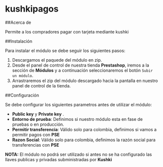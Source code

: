 # kushkipagos

##Acerca de

Permite a los compradores pagar con tarjeta mediante kushki

##Instalación

Para instalar el módulo se debe seguir los siguientes pasos:

1. Descargamos el paquede del módulo en zip.
2. Desde el panel de control de nuestra tienda **Prestashop**, iremos a la sección de **Módulos** y a continuación seleccionaremos el botón ```Subir un módulo```.
3. Arrastraremos el zip del módulo descargado hacia la pantalla en nuestro panel de control de la tienda.

##Configuración

Se debe configurar los siguientes parametros antes de utilizar el módulo:

* **Public key** y **Private key** .
* **Entorno de prueba**: Definimos si nuestro módulo esta en fase de pruebas o en producción.
* **Permitir transferencia**: Válido solo para colombia, definimos si vamos a permitir pagos con **PSE**
* **Razon Social**: Válido solo para colombia, definimos la razón social para transferencias con **PSE**



**NOTA:** El módulo no podrá ser utilizado si antes no se ha configurado las llaves publicas y privadas subministradas por **Kushki** 